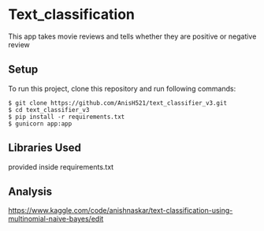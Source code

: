 # Text_classification
This app takes movie reviews and tells whether they are positive or negative review

## Setup
To run this project, clone this repository and run following commands:

```
$ git clone https://github.com/AnisH521/text_classifier_v3.git
$ cd text_classifier_v3
$ pip install -r requirements.txt
$ gunicorn app:app
```
## Libraries Used
provided inside requirements.txt

## Analysis
https://www.kaggle.com/code/anishnaskar/text-classification-using-multinomial-naive-bayes/edit

